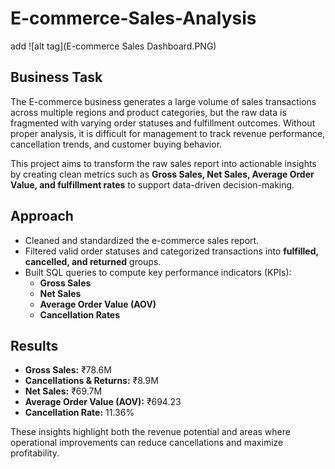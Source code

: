 # E-commerce-Sales-Analysis
add ![alt tag](E-commerce Sales Dashboard.PNG) 

## Business Task
The E-commerce business generates a large volume of sales transactions across multiple regions and product categories, but the raw data is fragmented with varying order statuses and fulfillment outcomes. Without proper analysis, it is difficult for management to track revenue performance, cancellation trends, and customer buying behavior. 

This project aims to transform the raw sales report into actionable insights by creating clean metrics such as **Gross Sales, Net Sales, Average Order Value, and fulfillment rates** to support data-driven decision-making.

## Approach
+ Cleaned and standardized the e-commerce sales report.
+ Filtered valid order statuses and categorized transactions into **fulfilled, cancelled, and returned** groups.
+ Built SQL queries to compute key performance indicators (KPIs):
  + **Gross Sales**
  + **Net Sales**
  + **Average Order Value (AOV)**
  + **Cancellation Rates**  

## Results
+ **Gross Sales:** ₹78.6M
+ **Cancellations & Returns:** ₹8.9M
+ **Net Sales:** ₹69.7M
+ **Average Order Value (AOV):** ₹694.23
+ **Cancellation Rate:** 11.36%

These insights highlight both the revenue potential and areas where operational improvements can reduce cancellations and maximize profitability.
  
